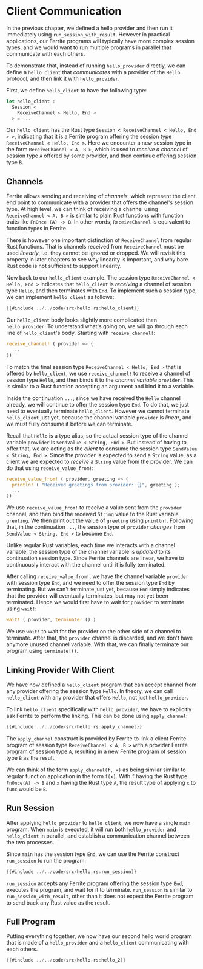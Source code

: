 
# Client Communication

In the previous chapter, we defined a hello provider and then run it
immediately using `run_session_with_result`. However in practical applications,
our Ferrite programs will typically have more complex session types, and
we would want to run multiple programs in parallel that communicate with
each others.

To demonstrate that, instead of running `hello_provider` directly, we can
define a `hello_client` that _communicates_ with a provider of the `Hello`
protocol, and then link it with `hello_provider`.

First, we define `hello_client` to have the following type:

```rust
let hello_client :
  Session <
    ReceiveChannel < Hello, End >
  > = ...
```

Our `hello_client` has the Rust type `Session < ReceiveChannel < Hello, End > >`,
indicating that it is a Ferrite program offering the session type
`ReceiveChannel < Hello, End >`. Here we encounter a new session type in the form
`ReceiveChannel < A, B >`, which is used to _receive a channel_ of session type
`A` offered by some provider, and then continue offering session type `B`.

## Channels

Ferrite allows sending and receiving of _channels_, which represent the client
end point to communicate with a provider that offers the channel's session type.
At high level, we can think of receiving a channel using `ReceiveChannel < A, B >`
is similar to plain Rust functions with function traits like `FnOnce (A) -> B`.
In other words, `ReceiveChannel` is equivalent to function types in Ferrite.

There is however one important distinction of `ReceiveChannel` from regular
Rust functions. That is channels received from `ReceiveChannel` must be
used _linearly_, i.e. they cannot be ignored or dropped.
We will revisit this property in later chapters to see why linearity is
important, and why bare Rust code is not sufficient to support linearity.


Now back to our `hello_client` example. The session type
`ReceiveChannel < Hello, End >` indicates that `hello_client` is _receiving_
a channel of session type `Hello`, and then terminates with `End`.
To implement such a session type, we can implement `hello_client` as follows:

```rust
{{#include ../../code/src/hello.rs:hello_client}}
```

Our `hello_client` body looks slightly more complicated than `hello_provider`.
To understand what's going on, we will go through each line of
`hello_client`'s body. Starting with `receive_channel!`:

```rust
receive_channel! ( provider => {
  ...
})
```

To match the final session type `ReceiveChannel < Hello, End >` that is
offered by `hello_client`, we use `receive_channel!` to receive a
channel of session type `Hello`, and then binds it to the _channel variable_
`provider`. This is similar to a Rust function accepting an argument
and bind it to a variable.

Inside the continuation `...`, since we have received the `Hello` channel
already, we will continue to offer the session type `End`.  To do that,
we just need to eventually terminate `hello_client`. However we cannot
terminate `hello_client` just yet, because the channel variable `provider`
is _linear_, and we must fully consume it before we can terminate.

Recall that `Hello` is a type alias, so the actual session type of
the channel variable `provider` is `SendValue < String, End >`.
But instead of having to offer that, we are acting as the _client_
to consume the session type `SendValue < String, End >`. Since the provider
is expected to send a `String` value, as a client we are expected to
_receive_ a `String` value from the provider. We can do that using
`receive_value_from!`:

```rust
receive_value_from! ( provider, greeting => {
  println! ( "Received greetings from provider: {}", greeting );
  ...
})
```

We use `receive_value_from!` to receive a value sent from the `provider`
channel, and then bind the received `String` value to the Rust variable
`greeting`. We then print out the value of `greeting` using `println!`.
Following that, in the continuation `...`, the session type
of `provider` _changes_ from `SendValue < String, End >` to
become `End`.

Unlike regular Rust variables, each time we interacts with a channel
variable, the session type of the channel variable is _updated_
to its continuation session type. Since Ferrite channels are linear,
we have to continuously interact with the channel until it is
fully terminated.

After calling `receive_value_from!`, we have the channel variable
`provider` with session type `End`, and we need to offer the session
type `End` by terminating. But we can't terminate just yet, because
`End` simply indicates that the provider will eventually terminates,
but may not yet been terminated. Hence we would first have to wait
for `provider` to terminate using `wait!`:

```rust
wait! ( provider, terminate! () )
```

We use `wait!` to wait for the provider on the other side of a
channel to terminate. After that, the `provider` channel is discarded,
and we don't have anymore unused channel variable. With that, we
can finally terminate our program using `terminate!()`.

## Linking Provider With Client

We have now defined a `hello_client` program that can accept channel
from any provider offering the session type `Hello`.
In theory, we can call `hello_client` with any provider that offers
`Hello`, not just `hello_provider`.

To link `hello_client` specifically with `hello_provider`, we have to
explicitly ask Ferrite to perform the linking. This can be done
using `apply_channel`:

```rust
{{#include ../../code/src/hello.rs:apply_channel}}
```

The `apply_channel` construct is provided by Ferrite to link a
client Ferrite program of session type `ReceiveChannel < A, B >`
with a provider Ferrite program of session type `A`,
resulting in a new Ferrite program of session type `B`
as the result.

We can think of the form `apply_channel(f, x)` as being similar similar to
regular function application in the form `f(x)`. With `f` having the Rust type
`FnOnce(A) -> B` and `x` having the Rust type `A`, the result type of applying
`x` to `func` would be `B`.

## Run Session

After applying `hello_provider` to `hello_client`, we now have a single `main`
program. When `main` is executed, it will run both `hello_provider` and
`hello_client` in parallel, and establish a communication channel between
the two processes.

Since `main` has the session type `End`, we can use the Ferrite construct
`run_session` to run the program:

```rust
{{#include ../../code/src/hello.rs:run_session}}
```

`run_session` accepts any Ferrite program offering the session type `End`,
executes the program, and wait for it to terminate. `run_session` is
similar to `run_session_with_result`, other than it does not expect
the Ferrite program to send back any Rust value as the result.


## Full Program

Putting everything together, we now have our second hello world program
that is made of a `hello_provider` and a `hello_client` communicating
with each others.

```rust
{{#include ../../code/src/hello.rs:hello_2}}
```